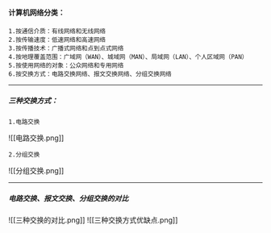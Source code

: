 #### 计算机网络分类：
	1.按通信介质：有线网络和无线网络
	2.按传输速度：低速网络和高速网络
	3.按传播技术：广播式网络和点到点式网络
	4.按地理覆盖范围：广域网（WAN）、城域网（MAN）、局域网（LAN）、个人区域网（PAN）
	5.按使用网络的对象：公众网络和专用网络
	6.按交换方式：电路交换网络、报文交换网络、分组交换网络

---
##### 三种交换方式：
	1.电路交换
	
![[电路交换.png]]

	2.分组交换

![[分组交换.png]]

---
##### 电路交换、报文交换、分组交换的对比

![[三种交换的对比.png]]
![[三种交换方式优缺点.png]]